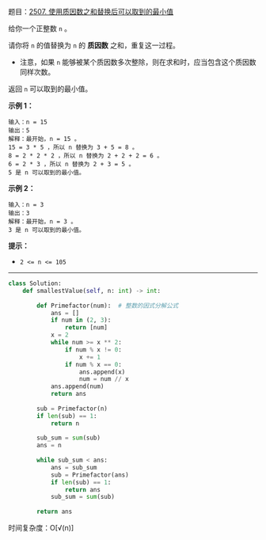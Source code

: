 题目：[2507. 使用质因数之和替换后可以取到的最小值](https://leetcode.cn/problems/smallest-value-after-replacing-with-sum-of-prime-factors/)

给你一个正整数 `n` 。

请你将 `n` 的值替换为 `n` 的 **质因数** 之和，重复这一过程。

- 注意，如果 `n` 能够被某个质因数多次整除，则在求和时，应当包含这个质因数同样次数。

返回 `n` 可以取到的最小值。

**示例 1：**

```
输入：n = 15
输出：5
解释：最开始，n = 15 。
15 = 3 * 5 ，所以 n 替换为 3 + 5 = 8 。
8 = 2 * 2 * 2 ，所以 n 替换为 2 + 2 + 2 = 6 。
6 = 2 * 3 ，所以 n 替换为 2 + 3 = 5 。
5 是 n 可以取到的最小值。
```

**示例 2：**

```
输入：n = 3
输出：3
解释：最开始，n = 3 。
3 是 n 可以取到的最小值。
```

**提示：**

- `2 <= n <= 105`

---

```python
class Solution:
    def smallestValue(self, n: int) -> int:
        
        def Primefactor(num):  # 整数的因式分解公式
            ans = []
            if num in (2, 3):
                return [num]
            x = 2
            while num >= x ** 2:
                if num % x != 0:
                    x += 1
                if num % x == 0:
                    ans.append(x)
                    num = num // x
            ans.append(num)
            return ans
        
        sub = Primefactor(n)
        if len(sub) == 1:
            return n
        
        sub_sum = sum(sub)
        ans = n
        
        while sub_sum < ans:
            ans = sub_sum
            sub = Primefactor(ans)
            if len(sub) == 1:
                return ans
            sub_sum = sum(sub)
        
        return ans
```

时间复杂度：O[√(n)]